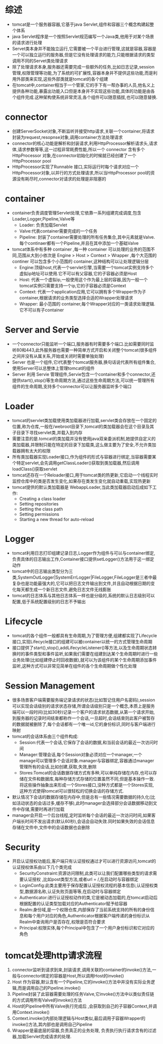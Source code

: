 # 综述
+ tomcat是一个服务器容器,它基于java Servlet,组件和容器三个概念构建起整个体系
+ java Servlet程序是一个按照Servlet规范编写一个Java类,他用于对某个场景的请求进行处理
+ Servet类本身并不能独立运行,它需要被一个平台进行管理,这就是容器,容器是一个可以独立运行的服务器,但是它没有处理请求的能力,只能根据请求的类型调用不同的Servet类处理请求
+ 除了处理请求本身,服务器还需要完成一些额外的任务,比如日志记录,session管理,权限管理等功能,为了系统的可扩展性,容器本身并不提供这些功能,而是利用外部类来实现,这些外部类就是tomcat的各个组建
+ 在tomcat中,container相当于一个管家,它的手下有一帮办事的人员,他名义上提供各种功能,暴露出功能入口但是本身并不实现这些功能,具体的功能是由各个组件完成.这种架构使系统非常灵活,各个组件可以随意插拔,也可以随意替换.

# connector
+ 创建ServerSocket对象,不断监听并接受http请求,关联一个container,将请求封装为request,resopnse对象,调用container方法处理请求
+ connector的核心功能是解析和封装请求,利用HttpProcessor解析请求头,请求体,请求参数等等,这一过程非常耗费性能,所以一个 connector 含有多个 HttpProcessor 对象,在connector初始化的时候就已经创建了一个HttpProcessor pool
+ HttpProcessor实现了Runnable 接口,实际运行时每个请求对应一个HttpProcessor对象,以并行的方式处理请求,所以当HttpProcessor pool的资源没有耗尽时,connector对请求的处理是非阻塞的

# container
+ container负责调度管理Servlet处理,它依靠一系列组建完成调度,包含Loader,Logger,Pipeline,Valve等
  - Loader: 负责加载Servlet
  - Valve:代表container需要完成的一个任务
  - Pipeline: 封装了container需要处理的所有任务集合,其中元素就是Valve.每个continaer都有一个Pipeline,并且在其中添加一个基础Valve
+ tomcat体系中有多种 container ,每一种 container 可以处理的业务的范围不同,范围从大到小依次是 Engine > Host > Context > Wrapper ,每个大范围的continer 可以包含多个小范围的 container,这种结构可以让处理逻辑分层
  - Engine:顶级host,代表一个servlet引擎,当需要一个tomcat实例支持多个虚拟ip地址可以使用.它不可以有父容器,它的子容器必须是Host
  - Host: 代表一个虚拟ip,一般使用这个作为最上层的容器,因为一般一个tomcat实例只需要支持一个ip,它的子容器必须是Context
  - Context: 代表一个application应用,它可以拥有多个Wrapper作为子container,根据请求的业务类型选择合适的Wrapper处理请求
  - Wrapper: 最小范围的 container,每个Wrapper对应的一类请求处理逻辑.它不可以有子container

# Server and Servie
- 一个connector只能监听一个端口,服务器有时需要多个端口.比如需要同时监听80和443,此外服务器也需要一种简单方式开启和关闭整个tomcat(很多组件之间并没有从属关系,开始或关闭时需要单独处理)
- Server 也是一个组件,它i代表整个tomcat服务器,换句话说代表所有组件集合, 使用Server可以总整体上管理tomcat的组件
- Server 利用 Servie 管理组件,Servie包含一个container和多个connector,还提供start(),stop()等生命周期方法,通过这些生命周期方法,可以统一管理所有组件的生命周期,支持多个connector可以让服务器监听多个端口

# Loader
+ tomcat的servlet类加载使用类加载器进行加载,servlet类会存放在一个固定的位置,称为仓库,一般在/webroot目录下,tomcat的类加载器会在这个目录及其子目录下寻找servlet类,并载入到内存
+ 需要注意的是.tomcat的类加载并没有使用java双亲委派机制,她提供自定义的类加载器,并限制只能在特定的目录下加载类,这么做主要为了安全,不允许类加载器拥有太大的权限
+ 所有类加载器实现Loader接口,作为组件的形式与容器进行绑定,当容器需要某个特定servlet,会先调用getClassLoader()获取到类加载器,然后调用loadClass()获取servlet
+ tomcat还存在一个Reloader接口,用于tomcat类的热更新,它启动一个线程实时监控仓库中的类是否发生变化,如果存在类发生变化就自动重载,实现热更新
+ tomcat提供的默认类加载器是 WebappLoader,当此类加载器启动后成如下工作:
  - Creating a class loader
  - Setting repositories
  - Setting the class path
  - Setting permissions
  - Starting a new thread for auto-reload

# Logger
+ tomcat利用日志打印组建记录日志,Logger作为组件与可以与container绑定,负责具体的日志输出工作,Container接口提供setLogger()方法用于这一绑定动作
+ tomcat中的日志输出类型分为三类,SystemOutLogger|SystemErrLogger|FileLogger,FileLogger是三者中最复杂也是功能最强大的,它可以把日志文件输出到文件,并且自动根据日期的变化每天都生成一个新日志文件,避免日志文件无线膨胀
+ tomcat的日志体系与其他日志体系一样也是分级的,系统的默认日志级别可以配置,低于系统配置级别的日志不予输出

# Lifecycle
+ tomcat的各个组件一般都具有生命周期,为了管理方便,组建都实现了Lifecycle接口,实现Lifecycle接口的组建可以被container以统一的方式管理生命周期
+ 接口提供了start(),stop(),addLifecycleListener()等方法,以及生命周期状态转换时的事件类型和事件监听,如果我们需要在组建到达某个生命周期时进行一些业务处理(比如组建停止时回收数据),就可以为该组件的某个生命周期添加事件监听,这种方式可以非常见简单在组件的各个生命周期做个性化处理

# Session Management
+ 很多场景客户端需要服务端记录请求的状态(比如暂记住用户名密码),session可以实现会话级别的请求状态存储,所谓会话级别只是一个概念,本质上是服务端可以一段时间(比如30秒)记录一个客户的请求状态数据,从第一个请求开始,到服务器的记录时间结束都称作一个会话,一旦超时,会话结束则此客户被暂存的数据就被删除了,每个会话都有一个唯一id,它的身份标识,同时与客户端进行映射
+ tomcat的会话体系由三个组件构成:
  - Session:代表一个会话,它保存了会话的数据,和当前会话的最近一次访问时间
  - Manager:管理会话,每个Session对象必须对应一个manager,一个manage可以管理多个会话对象.manager与容器绑定,容器通过manager管理所有的会话,比如创建,获取,失效,删除
  - Stores:Tomcat的会话数据存储方式有多种,可以单纯存储在内存,也可以存储在文件和数据库,每种存储方式存储的位置虽然不同,但是基本操作一致.将这些操作抽象出来形成一个Stores接口,没种方式都是一个Stores实现,这种方式使得tomcat可以很轻松的切换会话的存储方式.
+ 默认情况下会话的数据存储在内存中,但是总有一些情况需要数据的持久化(比如活动状态的会话过多,缓存不够),此时manager会选择部分会话数据移动到文件中存储,需要时再进行加载
+ manager会开启一个后台线程,定时监听每个会话的最近一次访问时间,如果客户端长时间不发出请求(默认60秒),会话会自动失效.同时如果失效的会话信息存储在文件中,文件中的会话数据也会删除

# Security
+ 开启认证授权功能后,客户端只有认证授权通过才可以进行资源访问,tomcat的认证授权体系由以下几个类完成
  - SecurityConstraint:资源访问限制,此类可以让我们配置哪些类型的请求需要认证授权 ,比如post类型方法,或者url = /,在启动时与容器绑定
  - LoginConfig:此类主要用于保存配置认证授权流程的基本信息i,认证授权类型,数据源名称,认证失败页面等等,在启动时与容器绑定
  - Authenticator:进行认证授权动作的类,它是被动态加载的,在tomcat启动后根据配置的认证类型加载对应的Authenticator赋予给容器
  - Realm:身份域,是一个权限仓库,内部保存了当前系统支持的所有的身份信息和每个用户对应的角色,Authenticator根据客户端传递的身份标识从Realm中查询用户是否存在,权限是否符合要求
  - Principal:权限实体,每个Principal中包含了一个用户身份标识和它对应的角色
  
# tomcat处理http请求流程
1. connector监听到请求到来,封装请求,调用关联的container的invoke()方法,一般与connector绑定的容器是Host,所以调用Host的invoke()
2. Host 作为容器,默认含有一个Pipeline,它的invoke()方法中并没有实际业务逻辑,而是调用自己的Pipeline.invoke()
3. Pipeline封装了此容器需要处理的任务Valve,它invoke()方法中以类似责任链的方式调用所有Valve的invoke()方法
4. Host的Pipeline中所有Valve执行完成后 ,会获取到自己的子容器Context,并调用Context.invoke()
5. Context.invoke()内部处理逻辑与Host类似,最后调用子容器Wrapper的invoke()方法,其内部也是调用自己Pipeline
6. Wrapper是最底层的容器,负责真正的业务处理, 负责执行执行请求含有的过滤器,加载Servlet完成请求的处理.